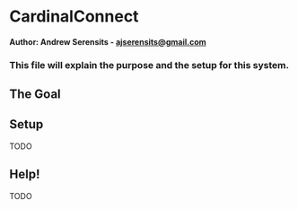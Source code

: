 # CardinalConnect
#### Author: Andrew Serensits - ajserensits@gmail.com

### This file will explain the purpose and the setup for this system.

## The Goal


## Setup

TODO

## Help!

TODO
